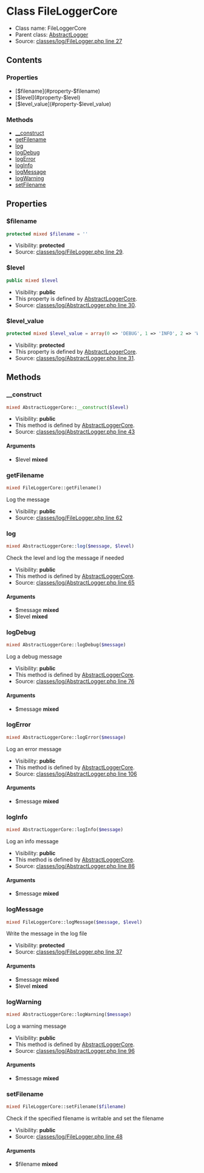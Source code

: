 Class FileLoggerCore
=====================





* Class name: FileLoggerCore
* Parent class: [AbstractLogger](class.AbstractLoggerCore.md)
* Source: [classes/log/FileLogger.php line 27](https://github.com/PrestaShop/PrestaShop/blob/1.5.1.0/classes/log/FileLogger.php#L27)


Contents
--------


### Properties

* [$filename](#property-$filename)
* [$level](#property-$level)
* [$level_value](#property-$level_value)

### Methods

* [__construct](#method-__construct)
* [getFilename](#method-getFilename)
* [log](#method-log)
* [logDebug](#method-logDebug)
* [logError](#method-logError)
* [logInfo](#method-logInfo)
* [logMessage](#method-logMessage)
* [logWarning](#method-logWarning)
* [setFilename](#method-setFilename)




Properties
----------


### <a name="property-$filename"></a>$filename

```php
protected mixed $filename = ''
```





* Visibility: **protected**
* Source: [classes/log/FileLogger.php line 29](https://github.com/PrestaShop/PrestaShop/blob/1.5.1.0/classes/log/FileLogger.php#L29).


### <a name="property-$level"></a>$level

```php
public mixed $level
```





* Visibility: **public**
* This property is defined by [AbstractLoggerCore](class.AbstractLoggerCore.md).
* Source: [classes/log/AbstractLogger.php line 30](https://github.com/PrestaShop/PrestaShop/blob/1.5.1.0/classes/log/AbstractLogger.php#L30).


### <a name="property-$level_value"></a>$level_value

```php
protected mixed $level_value = array(0 => 'DEBUG', 1 => 'INFO', 2 => 'WARNING', 3 => 'ERROR')
```





* Visibility: **protected**
* This property is defined by [AbstractLoggerCore](class.AbstractLoggerCore.md).
* Source: [classes/log/AbstractLogger.php line 31](https://github.com/PrestaShop/PrestaShop/blob/1.5.1.0/classes/log/AbstractLogger.php#L31).


Methods
-------


### <a name="method-__construct"></a>__construct

```php
mixed AbstractLoggerCore::__construct($level)
```





* Visibility: **public**
* This method is defined by [AbstractLoggerCore](class.AbstractLoggerCore.md).
* Source: [classes/log/AbstractLogger.php line 43](https://github.com/PrestaShop/PrestaShop/blob/1.5.1.0/classes/log/AbstractLogger.php#L43)


#### Arguments
* $level **mixed**



### <a name="method-getFilename"></a>getFilename

```php
mixed FileLoggerCore::getFilename()
```

Log the message



* Visibility: **public**
* Source: [classes/log/FileLogger.php line 62](https://github.com/PrestaShop/PrestaShop/blob/1.5.1.0/classes/log/FileLogger.php#L62)




### <a name="method-log"></a>log

```php
mixed AbstractLoggerCore::log($message, $level)
```

Check the level and log the message if needed



* Visibility: **public**
* This method is defined by [AbstractLoggerCore](class.AbstractLoggerCore.md).
* Source: [classes/log/AbstractLogger.php line 65](https://github.com/PrestaShop/PrestaShop/blob/1.5.1.0/classes/log/AbstractLogger.php#L65)


#### Arguments
* $message **mixed**
* $level **mixed**



### <a name="method-logDebug"></a>logDebug

```php
mixed AbstractLoggerCore::logDebug($message)
```

Log a debug message



* Visibility: **public**
* This method is defined by [AbstractLoggerCore](class.AbstractLoggerCore.md).
* Source: [classes/log/AbstractLogger.php line 76](https://github.com/PrestaShop/PrestaShop/blob/1.5.1.0/classes/log/AbstractLogger.php#L76)


#### Arguments
* $message **mixed**



### <a name="method-logError"></a>logError

```php
mixed AbstractLoggerCore::logError($message)
```

Log an error message



* Visibility: **public**
* This method is defined by [AbstractLoggerCore](class.AbstractLoggerCore.md).
* Source: [classes/log/AbstractLogger.php line 106](https://github.com/PrestaShop/PrestaShop/blob/1.5.1.0/classes/log/AbstractLogger.php#L106)


#### Arguments
* $message **mixed**



### <a name="method-logInfo"></a>logInfo

```php
mixed AbstractLoggerCore::logInfo($message)
```

Log an info message



* Visibility: **public**
* This method is defined by [AbstractLoggerCore](class.AbstractLoggerCore.md).
* Source: [classes/log/AbstractLogger.php line 86](https://github.com/PrestaShop/PrestaShop/blob/1.5.1.0/classes/log/AbstractLogger.php#L86)


#### Arguments
* $message **mixed**



### <a name="method-logMessage"></a>logMessage

```php
mixed FileLoggerCore::logMessage($message, $level)
```

Write the message in the log file



* Visibility: **protected**
* Source: [classes/log/FileLogger.php line 37](https://github.com/PrestaShop/PrestaShop/blob/1.5.1.0/classes/log/FileLogger.php#L37)


#### Arguments
* $message **mixed**
* $level **mixed**



### <a name="method-logWarning"></a>logWarning

```php
mixed AbstractLoggerCore::logWarning($message)
```

Log a warning message



* Visibility: **public**
* This method is defined by [AbstractLoggerCore](class.AbstractLoggerCore.md).
* Source: [classes/log/AbstractLogger.php line 96](https://github.com/PrestaShop/PrestaShop/blob/1.5.1.0/classes/log/AbstractLogger.php#L96)


#### Arguments
* $message **mixed**



### <a name="method-setFilename"></a>setFilename

```php
mixed FileLoggerCore::setFilename($filename)
```

Check if the specified filename is writable and set the filename



* Visibility: **public**
* Source: [classes/log/FileLogger.php line 48](https://github.com/PrestaShop/PrestaShop/blob/1.5.1.0/classes/log/FileLogger.php#L48)


#### Arguments
* $filename **mixed**


